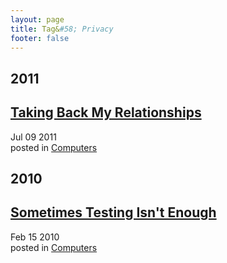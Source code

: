 ```yaml
---
layout: page
title: Tag&#58; Privacy
footer: false
---
```


<div id="blog-archives" class="category">
<h2>2011</h2>

<article>
<h1><a href="/2011/07/09/taking-back-my-relationships/index.html">Taking Back My Relationships</a></h1>
<time datetime="2011-07-09T00:00:00-06:00" pubdate><span class='month'>Jul</span> <span class='day'>09</span> <span class='year'>2011</span></time>
<footer>
<span class="categories">posted in 
<a href='/categories/computers/'>Computers</a></span>
</footer>
</article>
<h2>2010</h2>

<article>
<h1><a href="/2010/02/15/sometimes-testing-isnt-enough/index.html">Sometimes Testing Isn't Enough</a></h1>
<time datetime="2010-02-15T00:00:00-06:00" pubdate><span class='month'>Feb</span> <span class='day'>15</span> <span class='year'>2010</span></time>
<footer>
<span class="categories">posted in 
<a href='/categories/computers/'>Computers</a></span>
</footer>
</article>
</div>
